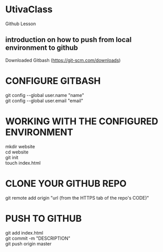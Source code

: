 # UtivaClass
Github Lesson  
## introduction on  how to push from  local environment to github  
Downloaded Gitbash (https://git-scm.com/downloads)  
# CONFIGURE GITBASH  
git config --global user.name "name"  
git config --global user.email "email"  
# WORKING WITH THE CONFIGURED ENVIRONMENT  
mkdir website  
cd website  
git init  
touch index.html  
# CLONE YOUR GITHUB REPO  
git remote add origin "url (from the HTTPS tab of the repo's CODE)"  
# PUSH TO GITHUB  
git add index.html  
git commit -m "DESCRIPTION"  
git push origin master  
